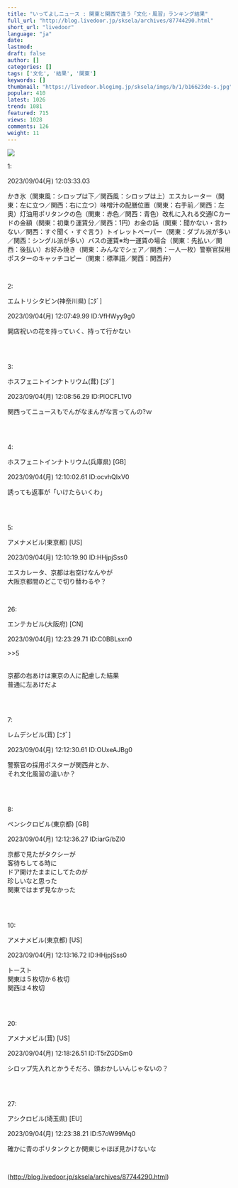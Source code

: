 ```yaml
---
title: "いってよしニュース : 関東と関西で違う「文化・風習」ランキング結果"
full_url: "http://blog.livedoor.jp/sksela/archives/87744290.html"
short_url: "livedoor"
language: "ja"
date: 
lastmod: 
draft: false
author: []
categories: []
tags: ['文化', '結果', '関東']
keywords: []
thumbnail: "https://livedoor.blogimg.jp/sksela/imgs/b/1/b16623de-s.jpg"
popular: 410
latest: 1026
trend: 1081
featured: 715
views: 1028
comments: 126
weight: 11
---
```


![](https://livedoor.blogimg.jp/sksela/imgs/b/1/b16623de-s.jpg)

<div><p class='t_h'>1: <p>2023/09/04(月) 12:03:33.03 <br></p></p><p>かき氷（関東風：シロップは下／関西風：シロップは上）エスカレーター（関東：左に立つ／関西：右に立つ）味噌汁の配膳位置（関東：右手前／関西：左奥）灯油用ポリタンクの色（関東：赤色／関西：青色）改札に入れる交通ICカードの金額（関東：初乗り運賃分／関西：1円）お金の話（関東：聞かない・言わない／関西：すぐ聞く・すぐ言う）トイレットペーパー（関東：ダブル派が多い／関西：シングル派が多い）バスの運賃※均一運賃の場合（関東：先払い／関西：後払い）お好み焼き（関東：みんなでシェア／関西：一人一枚）警察官採用ポスターのキャッチコピー（関東：標準語／関西：関西弁）</p> <br><p class='t_h'>2: <p>エムトリシタビン(神奈川県) [ﾆﾀﾞ]</p> <p> 2023/09/04(月) 12:07:49.99 ID:VfHWyy9g0</p></p> <p class='t_b'> 開店祝いの花を持っていく、持って行かない </p><br> <p class='t_h'><br>3: <p>ホスフェニトインナトリウム(茸) [ﾆﾀﾞ]</p> <p> 2023/09/04(月) 12:08:56.29 ID:PlOCFL1V0</p></p> <p class='t_b'> 関西ってニュースもでんがなまんがな言ってんの?ｗ </p><br> <p class='t_h'><br>4: <p>ホスフェニトインナトリウム(兵庫県) [GB]</p> <p> 2023/09/04(月) 12:10:02.61 ID:ocvhQIxV0</p></p> <p class='t_b'> 誘っても返事が「いけたらいくわ」 </p><br> <p class='t_h'><br>5: <p>アメナメビル(東京都) [US]</p> <p> 2023/09/04(月) 12:10:19.90 ID:HHjpjSss0</p></p> <p class='t_b'> エスカレータ、京都は右空けなんやが <br> 大阪京都間のどこで切り替わるや？ </p><br> <p class='t_h'>26: <p>エンテカビル(大阪府) [CN]</p> <p> 2023/09/04(月) 12:23:29.71 ID:C0BBLsxn0</p></p> <p class='t_b'> <p class='anchor'>>>5</p> <br> 京都の右あけは東京の人に配慮した結果 <br> 普通に左あけだよ </p><br> <p class='t_h'><br>7: <p>レムデシビル(茸) [ﾆﾀﾞ]</p> <p> 2023/09/04(月) 12:12:30.61 ID:OUxeAJBg0</p></p> <p class='t_b'> 警察官の採用ポスターが関西弁とか、<br>それ文化風習の違いか？ </p><br> <p class='t_h'><br>8: <p>ペンシクロビル(東京都) [GB]</p> <p> 2023/09/04(月) 12:12:36.27 ID:iarG/bZl0</p></p> <p class='t_b'> 京都で見たがタクシーが<br>客待ちしてる時に<br>ドア開けたままにしてたのが<br>珍しいなと思った <br> 関東ではまず見なかった </p><br> <p class='t_h'><br>10: <p>アメナメビル(東京都) [US]</p> <p> 2023/09/04(月) 12:13:16.72 ID:HHjpjSss0</p></p> <p class='t_b'> トースト <br> 関東は５枚切か６枚切 <br> 関西は４枚切 </p><br> <p class='t_h'><br>20: <p>アメナメビル(茸) [US]</p> <p> 2023/09/04(月) 12:18:26.51 ID:T5rZGDSm0</p></p> <p class='t_b'> シロップ先入れとかうそだろ、頭おかしいんじゃないの？ </p><br> <p class='t_h'><br>27: <p>アシクロビル(埼玉県) [EU]</p> <p> 2023/09/04(月) 12:23:38.21 ID:57oW99Mq0</p></p> <p class='t_b'> 確かに青のポリタンクとか関東じゃほぼ見かけないな </p><br> </div>

(http://blog.livedoor.jp/sksela/archives/87744290.html)
